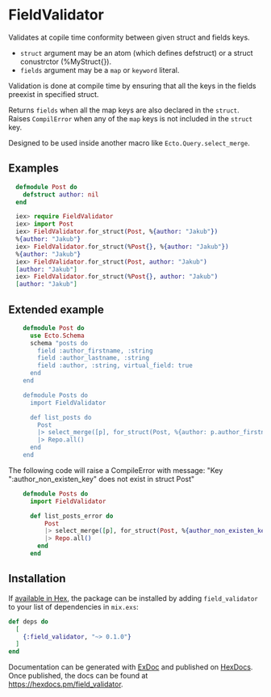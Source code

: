# FieldValidator

Validates at copile time conformity between given struct and fields keys.

- `struct` argument may be an atom (which defines defstruct) or a struct conustrctor (%MyStruct{}).
- `fields` argument may be a `map` or `keyword` literal.

Validation is done at compile time by ensuring that all the keys in the fields preexist in specified struct.

Returns `fields` when all the map keys are also declared in the `struct`.
Raises `CompilError` when any of the `map` keys is not included in the `struct` key.

Designed to be used inside another macro like `Ecto.Query.select_merge`.

## Examples
```elixir
  defmodule Post do
    defstruct author: nil
  end

  iex> require FieldValidator
  iex> import Post
  iex> FieldValidator.for_struct(Post, %{author: "Jakub"})
  %{author: "Jakub"}
  iex> FieldValidator.for_struct(%Post{}, %{author: "Jakub"})
  %{author: "Jakub"}
  iex> FieldValidator.for_struct(Post, author: "Jakub")
  [author: "Jakub"]
  iex> FieldValidator.for_struct(%Post{}, author: "Jakub")
  [author: "Jakub"]
```

## Extended example
```elixir
    defmodule Post do
      use Ecto.Schema
      schema "posts do
        field :author_firstname, :string
        field :author_lastname, :string
        field :author, :string, virtual_field: true
      end
    end

    defmodule Posts do
      import FieldValidator

      def list_posts do
        Post
        |> select_merge([p], for_struct(Post, %{author: p.author_firstname <> " " <> p.author_lastname}))
        |> Repo.all()
      end
    end
```

  The following code will raise a CompileError with message: "Key ":author_non_existen_key" does not exist in struct Post"

```elixir
    defmodule Posts do
      import FieldValidator

      def list_posts_error do
          Post
          |> select_merge([p], for_struct(Post, %{author_non_existen_key: p.author_firstname <> " " <> p.author_lastname}))
          |> Repo.all()
        end
      end
```
## Installation

If [available in Hex](https://hex.pm/docs/publish), the package can be installed
by adding `field_validator` to your list of dependencies in `mix.exs`:

```elixir
def deps do
  [
    {:field_validator, "~> 0.1.0"}
  ]
end
```

Documentation can be generated with [ExDoc](https://github.com/elixir-lang/ex_doc)
and published on [HexDocs](https://hexdocs.pm). Once published, the docs can
be found at <https://hexdocs.pm/field_validator>.

